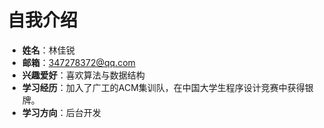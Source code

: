 # 自我介绍

- **姓名**：林佳锐
- **邮箱**：347278372@qq.com
- **兴趣爱好**：喜欢算法与数据结构
- **学习经历**：加入了广工的ACM集训队，在中国大学生程序设计竞赛中获得银牌。
- **学习方向**：后台开发
